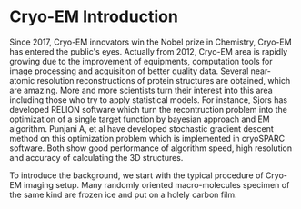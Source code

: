 # Cryo-EM Introduction

Since 2017, Cryo-EM innovators win the Nobel prize in Chemistry, Cryo-EM has entered the public's eyes. Actually from 2012, Cryo-EM area is rapidly growing due to the improvement of equipments, computation tools for image processing and acquisition of better quality data. Several near-atomic resolution reconstructions of protein structures are obtained, which are amazing. More and more scientists turn their interest into this area including those who try to apply statistical models. For instance, Sjors has developed RELION software which turn the recontruction problem into the optimization of a single target function by bayesian approach and EM algorithm. Punjani A, et al have developed stochastic gradient descent method on this optimization problem which is implemented in cryoSPARC software. Both show good performance of algorithm speed, high resolution and accuracy of calculating the 3D structures.

To introduce the background, we start with the typical procedure of Cryo-EM imaging setup. Many randomly oriented macro-molecules specimen of the same kind are frozen ice and put on a holely carbon film.

